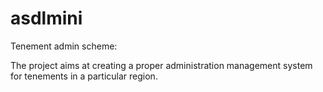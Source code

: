 # asdlmini
Tenement admin scheme:

  The project aims at creating a proper administration management system for tenements in a particular region.
